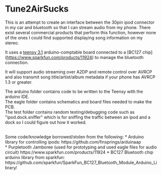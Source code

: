 # Tune2AirSucks
This is an attempt to create an interface between the 30pin ipod connector in my car and bluetooth so that I can stream audio from my phone. There exist several commercial products that perform this function, however none of the ones I could find supported displaying song information on my stereo.

It uses a [teensy 3.1](https://www.pjrc.com/teensy/teensy31.html) arduino-comptable board connected to a [BC127 chip] (https://www.sparkfun.com/products/11924) to manage the bluetooth connection.

It will support audio streaming over A2DP and remote control over AVRCP and also transmit song title/artist/album metadata if your phone has AVRCP 1.3 or greater.

The arduino folder contains code to be written to the Teensy with the arduino IDE.<br>
The eagle folder contains schematics and board files needed to make the PCB.<br>
The test folder contains random testing/debugging code such as "ipod.dock.sniffer" which is for sniffing the traffic between an ipod and a dock so I could figure out how it worked.

<br>
Some code/knowledge borrowed/stolen from the following:
* Arduino library for controlling ipods: https://github.com/finsprings/arduinaap<br>
* Purpletooth Jamboree (used for prototyping and used eagle files for audio circuit) https://www.sparkfun.com/products/11924
* BC127 Bluetooth chip arduino library from sparkfun: https://github.com/sparkfun/SparkFun_BC127_Bluetooth_Module_Arduino_Library/
